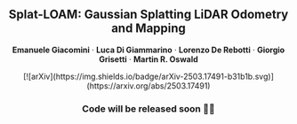 <p align="center">
  <h2 align="center">Splat-LOAM: Gaussian Splatting LiDAR Odometry and Mapping</h2>
  <p align="center">
    <strong>Emanuele Giacomini</strong>
    ·
    <strong>Luca Di Giammarino</strong>
    ·
    <strong>Lorenzo De Rebotti</strong>
    ·
    <strong>Giorgio Grisetti</strong>
    ·
    <strong>Martin R. Oswald</strong>
  </p>
</p>
<p align="center">
  [![arXiv](https://img.shields.io/badge/arXiv-2503.17491-b31b1b.svg)](https://arxiv.org/abs/2503.17491)    
</p>
<p align="center">
  <h3 align="center">Code will be released soon 👷‍♂️</h3>
</p>

